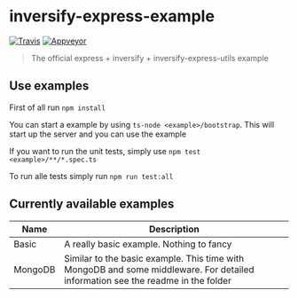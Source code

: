 # inversify-express-example

[![Travis](https://img.shields.io/travis/inversify/inversify-express-example.svg?style=flat-square&label=Travis)](https://travis-ci.org/inversify/inversify-express-example) [![Appveyor](https://img.shields.io/appveyor/ci/remojansen/inversify-express-example.svg?style=flat-square&label=Appveyor)](https://ci.appveyor.com/project/remojansen/inversify-express-example)

>The official express + inversify + inversify-express-utils example

## Use examples

First of all run `npm install`

You can start a example by using `ts-node <example>/bootstrap`. This will start up the server and you can use the example

If you want to run the unit tests, simply use `npm test <example>/**/*.spec.ts`

To run alle tests simply run `npm run test:all`

## Currently available examples

Name    | Description
------- | -------------------------------------------------------------------------------------------------------------------------------
Basic   | A really basic example. Nothing to fancy
MongoDB | Similar to the basic example. This time with MongoDB and some middleware. For detailed information see the readme in the folder
